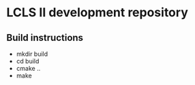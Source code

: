 # LCLS II development repository
## Build instructions
 * mkdir build
 * cd build
 * cmake ..
 * make
